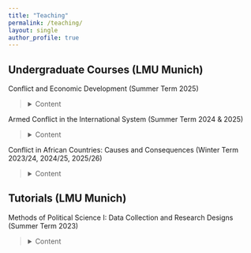 ```yaml
---
title: "Teaching"
permalink: /teaching/
layout: single
author_profile: true
---
```


## Undergraduate Courses (LMU Munich)

Conflict and Economic Development (Summer Term 2025)
 
<style>
summary {
  cursor: pointer;
  font-weight: normal;
  transition: font-weight 0.2s ease;
}
summary:hover {
  font-weight: bold;
}
</style>
>  <details>
>    <summary>Content</summary>
>    <p>
>     This course introduces to current research on armed conflict and economic development, with particular emphasis on their multiple interrelationships. Guided by the question why some countries fall into a trap of poverty and armed conflict, whereas others prosper and maintain political stability, the course surveys the leading quantitative research on the main topics in the field of comparative politics and political economy.
>    </p>
>    </details>

Armed Conflict in the International System (Summer Term 2024 & 2025)
>  <details>
>    <summary>Content</summary>
>    <p>
>   This course introduces to current research on armed conflict in the international system, with particular emphasis on their on their intersections. By reading mostly quantitative literature, the students explore the multiple causes and trajectories of war, as well as the factors promoting or impeding peace.
>    </p>
>    </details>

Conflict in African Countries: Causes and Consequences (Winter Term 2023/24, 2024/25, 2025/26)
>  <details>
>    <summary>Content</summary>
>    <p>
>   This course introduces to the root causes and (long-term) consequences of conflict in African countries. Particular emphasis will be put on civil wars and their multiple trajectories. The course literature is mainly quantitative and aims to provide generalized findings of the research on armed conflict. Students are then asked to test and apply those findings on conflicts in African countries.
>    </p>
>    </details>

## Tutorials (LMU Munich)

Methods of Political Science I: Data Collection and Research Designs (Summer Term 2023)
>  <details>
>    <summary>Content</summary>
>    <p>
>   The class is an obligatory part of the Bachelor degree, linking theory and empirical analysis. Specifically, the tutorial focuses on quantitative and qualitative methods, statistical fundamentals, and empirical data acquisition.
>    </p>
>    </details>
